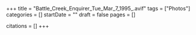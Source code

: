 +++
title = "Battle_Creek_Enquirer_Tue_Mar_7_1995_.avif"
tags = ["Photos"]
categories = []
startDate = ""
draft = false
pages = []

citations = []
+++
